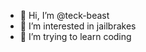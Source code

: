- 👋 Hi, I’m @teck-beast
- 👀 I’m interested in jailbrakes
- 🌱 I’m trying to learn coding

<!---
teck-beast/teck-beast is a ✨ special ✨ repository because its `README.md` (this file) appears on your GitHub profile.
You can click the Preview link to take a look at your changes.
--->

